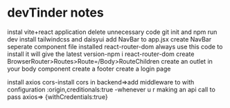 # devTinder notes

instal vite+react application
delete unnecessary code
git init and npm run dev
install tailwindcss and daisyui
add NavBar to app.jsx
create NavBar seperate component file
installed react-router-dom   always use this code to install it will give the latest version-npm i react-router-dom
create BrowserRouter>Routes>Route=/Body>RouteChildren
create an outlet in your body component
create a footer
create a login page

install axios
cors-install cors in backend=>add middleware to with configuration :origin,creditionals:true
-whenever u r making an api call to pass axios=> {withCredentials:true} 
